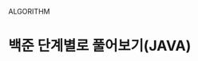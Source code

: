 ALGORITHM


# 백준 단계별로 풀어보기(JAVA) 

[](^https:\/\/github\.com\/[A-Za-z\d](?:[A-Za-z0-9]|-(?=[A-Za-z0-9])){0,38}$)
